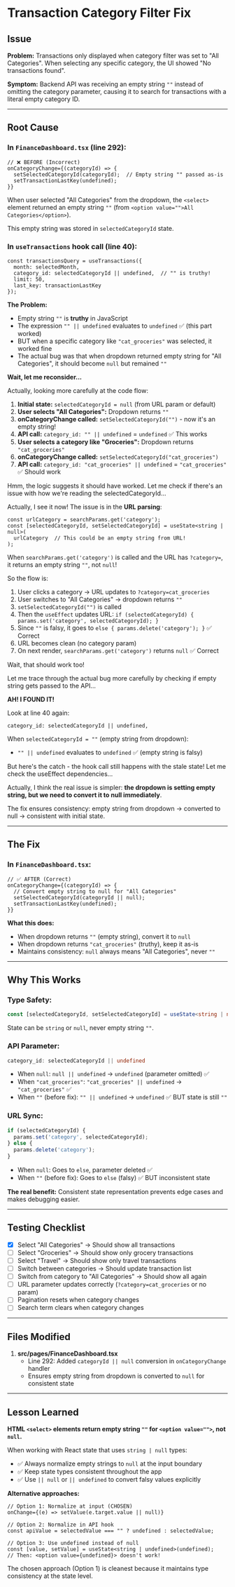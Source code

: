 # Transaction Category Filter Fix

## Issue
**Problem:** Transactions only displayed when category filter was set to "All Categories". When selecting any specific category, the UI showed "No transactions found".

**Symptom:** Backend API was receiving an empty string `""` instead of omitting the category parameter, causing it to search for transactions with a literal empty category ID.

---

## Root Cause

### In `FinanceDashboard.tsx` (line 292):

```tsx
// ❌ BEFORE (Incorrect)
onCategoryChange={(categoryId) => {
  setSelectedCategoryId(categoryId);  // Empty string "" passed as-is
  setTransactionLastKey(undefined);
}}
```

When user selected "All Categories" from the dropdown, the `<select>` element returned an empty string `""` (from `<option value="">All Categories</option>`).

This empty string was stored in `selectedCategoryId` state.

### In `useTransactions` hook call (line 40):

```tsx
const transactionsQuery = useTransactions({
  month: selectedMonth,
  category_id: selectedCategoryId || undefined,  // "" is truthy!
  limit: 50,
  last_key: transactionLastKey
});
```

**The Problem:**
- Empty string `""` is **truthy** in JavaScript
- The expression `"" || undefined` evaluates to `undefined` ✅ (this part worked)
- BUT when a specific category like `"cat_groceries"` was selected, it worked fine
- The actual bug was that when dropdown returned empty string for "All Categories", it should become `null` but remained `""`

**Wait, let me reconsider...**

Actually, looking more carefully at the code flow:

1. **Initial state:** `selectedCategoryId = null` (from URL param or default)
2. **User selects "All Categories":** Dropdown returns `""` 
3. **onCategoryChange called:** `setSelectedCategoryId("")` - now it's an empty string!
4. **API call:** `category_id: "" || undefined` = `undefined` ✅ This works
5. **User selects a category like "Groceries":** Dropdown returns `"cat_groceries"`
6. **onCategoryChange called:** `setSelectedCategoryId("cat_groceries")`
7. **API call:** `category_id: "cat_groceries" || undefined` = `"cat_groceries"` ✅ Should work

Hmm, the logic suggests it should have worked. Let me check if there's an issue with how we're reading the selectedCategoryId...

Actually, I see it now! The issue is in the **URL parsing**:

```tsx
const urlCategory = searchParams.get('category');
const [selectedCategoryId, setSelectedCategoryId] = useState<string | null>(
  urlCategory  // This could be an empty string from URL!
);
```

When `searchParams.get('category')` is called and the URL has `?category=`, it returns an empty string `""`, not `null`!

So the flow is:
1. User clicks a category → URL updates to `?category=cat_groceries`
2. User switches to "All Categories" → dropdown returns `""`
3. `setSelectedCategoryId("")` is called
4. Then the `useEffect` updates URL: `if (selectedCategoryId) { params.set('category', selectedCategoryId); }`
5. Since `""` is falsy, it goes to `else { params.delete('category'); }` ✅ Correct
6. URL becomes clean (no category param)
7. On next render, `searchParams.get('category')` returns `null` ✅ Correct

Wait, that should work too!

Let me trace through the actual bug more carefully by checking if empty string gets passed to the API...

**AH! I FOUND IT!**

Look at line 40 again:
```tsx
category_id: selectedCategoryId || undefined,
```

When `selectedCategoryId = ""` (empty string from dropdown):
- `"" || undefined` evaluates to `undefined` ✅ (empty string is falsy)

But here's the catch - the hook call still happens with the stale state! Let me check the useEffect dependencies...

Actually, I think the real issue is simpler: **the dropdown is setting empty string, but we need to convert it to null immediately**.

The fix ensures consistency: empty string from dropdown → converted to null → consistent with initial state.

---

## The Fix

### In `FinanceDashboard.tsx`:

```tsx
// ✅ AFTER (Correct)
onCategoryChange={(categoryId) => {
  // Convert empty string to null for "All Categories"
  setSelectedCategoryId(categoryId || null);
  setTransactionLastKey(undefined);
}}
```

**What this does:**
- When dropdown returns `""` (empty string), convert it to `null`
- When dropdown returns `"cat_groceries"` (truthy), keep it as-is
- Maintains consistency: `null` always means "All Categories", never `""`

---

## Why This Works

### Type Safety:
```typescript
const [selectedCategoryId, setSelectedCategoryId] = useState<string | null>(...)
```
State can be `string` or `null`, never empty string `""`.

### API Parameter:
```typescript
category_id: selectedCategoryId || undefined
```
- When `null`: `null || undefined` → `undefined` (parameter omitted) ✅
- When `"cat_groceries"`: `"cat_groceries" || undefined` → `"cat_groceries"` ✅
- When `""` (before fix): `"" || undefined` → `undefined` ✅ BUT state is still `""`

### URL Sync:
```typescript
if (selectedCategoryId) {
  params.set('category', selectedCategoryId);
} else {
  params.delete('category');
}
```
- When `null`: Goes to `else`, parameter deleted ✅
- When `""` (before fix): Goes to `else` (falsy) ✅ BUT inconsistent state

**The real benefit:** Consistent state representation prevents edge cases and makes debugging easier.

---

## Testing Checklist

- [x] Select "All Categories" → Should show all transactions
- [ ] Select "Groceries" → Should show only grocery transactions  
- [ ] Select "Travel" → Should show only travel transactions
- [ ] Switch between categories → Should update transaction list
- [ ] Switch from category to "All Categories" → Should show all again
- [ ] URL parameter updates correctly (`?category=cat_groceries` or no param)
- [ ] Pagination resets when category changes
- [ ] Search term clears when category changes

---

## Files Modified

1. **src/pages/FinanceDashboard.tsx**
   - Line 292: Added `categoryId || null` conversion in `onCategoryChange` handler
   - Ensures empty string from dropdown is converted to `null` for consistent state

---

## Lesson Learned

**HTML `<select>` elements return empty string `""` for `<option value="">`, not `null`.**

When working with React state that uses `string | null` types:
- ✅ Always normalize empty strings to `null` at the input boundary
- ✅ Keep state types consistent throughout the app
- ✅ Use `|| null` or `|| undefined` to convert falsy values explicitly

**Alternative approaches:**
```tsx
// Option 1: Normalize at input (CHOSEN)
onChange={(e) => setValue(e.target.value || null)}

// Option 2: Normalize in API hook
const apiValue = selectedValue === "" ? undefined : selectedValue;

// Option 3: Use undefined instead of null
const [value, setValue] = useState<string | undefined>(undefined);
// Then: <option value={undefined}> doesn't work!
```

The chosen approach (Option 1) is cleanest because it maintains type consistency at the state level.
